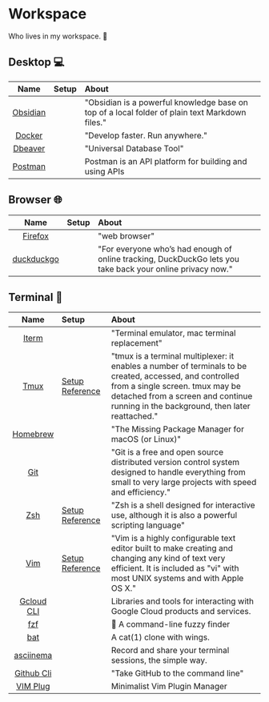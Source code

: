 # Workspace
Who lives in my workspace. :eyes:

## Desktop :computer:

|Name|Setup|About|
|:--:|:--|:--|
| [Obsidian](https://obsidian.md) | | "Obsidian is a powerful knowledge base on top of a local folder of plain text Markdown files." |
| [Docker](https://www.docker.com/) | | "Develop faster. Run anywhere." |
| [Dbeaver](https://dbeaver.io/) | | "Universal Database Tool" |
| [Postman](https://www.postman.com/) | | Postman is an API platform for building and using APIs |

## Browser :globe_with_meridians:

|Name|Setup|About|
|:--:|:--|:--|
| [Firefox](https://www.mozilla.org/en-US/firefox/new/) | | "web browser" |
| [duckduckgo](https://duckduckgo.com/about) | | "For everyone who’s had enough of online tracking, DuckDuckGo lets you take back your online privacy now." |


## Terminal :sunrise_over_mountains:

|Name|Setup|About|
|:--:|:--|:--|
| [Iterm](https://iterm2.com) | | "Terminal emulator, mac terminal replacement" |
| [Tmux](https://github.com/tmux/tmux) | [Setup Reference](tmux_setup.md) | "tmux is a terminal multiplexer: it enables a number of terminals to be created, accessed, and controlled from a single screen. tmux may be detached from a screen and continue running in the background, then later reattached." |
|[Homebrew](https://brew.sh/)||"The Missing Package Manager for macOS (or Linux)"|
|[Git](https://git-scm.com/) ||"Git is a free and open source distributed version control system designed to handle everything from small to very large projects with speed and efficiency."|
|[Zsh](https://www.zsh.org/)|[Setup Reference](zsh_setup.md)|"Zsh is a shell designed for interactive use, although it is also a powerful scripting language"|
|[Vim](https://www.vim.org/)|[Setup Reference](vim_setup.sh)|"Vim is a highly configurable text editor built to make creating and changing any kind of text very efficient. It is included as "vi" with most UNIX systems and with Apple OS X."|
|[Gcloud CLI](https://cloud.google.com/sdk/docs/install)||Libraries and tools for interacting with Google Cloud products and services.|
|[fzf](https://github.com/junegunn/fzf)||🌸 A command-line fuzzy finder|
|[bat](https://github.com/sharkdp/bat)||A cat(1) clone with wings.|
|[asciinema](https://asciinema.org/)| | Record and share your terminal sessions, the simple way. |
|[Github Cli](https://cli.github.com/)|| "Take GitHub to the command line" |
|[VIM Plug](https://github.com/junegunn/vim-plug)|| Minimalist Vim Plugin Manager |

